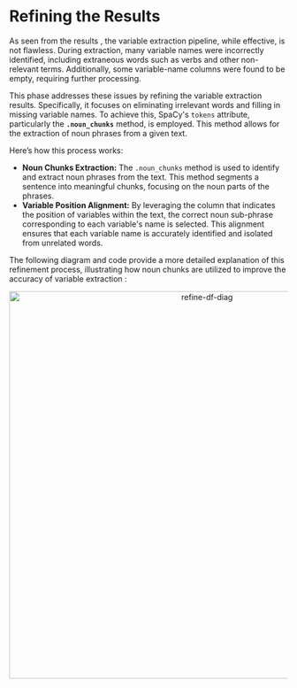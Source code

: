 # Refining the Results

As seen from the results , the variable extraction pipeline, while effective, is not flawless. During extraction, many variable names were incorrectly identified, including extraneous words such as verbs and other non-relevant terms. Additionally, some variable-name columns were found to be empty, requiring further processing.

This phase addresses these issues by refining the variable extraction results. Specifically, it focuses on eliminating irrelevant words and filling in missing variable names. To achieve this, SpaCy's `tokens` attribute, particularly the **`.noun_chunks`** method, is employed. This method allows for the extraction of noun phrases from a given text.

Here’s how this process works:
- **Noun Chunks Extraction:** The `.noun_chunks` method is used to identify and extract noun phrases from the text. This method segments a sentence into meaningful chunks, focusing on the noun parts of the phrases.
- **Variable Position Alignment:** By leveraging the column that indicates the position of variables within the text, the correct noun sub-phrase corresponding to each variable's name is selected. This alignment ensures that each variable name is accurately identified and isolated from unrelated words.

The following diagram and code provide a more detailed explanation of this refinement process, illustrating how noun chunks are utilized to improve the accuracy of variable extraction : 


<p align="center">
  <img src="https://github.com/user-attachments/assets/9480c6a6-ef37-4ba1-979d-46a6876057a6" alt="refine-df-diag" width="700"/>
</p>

